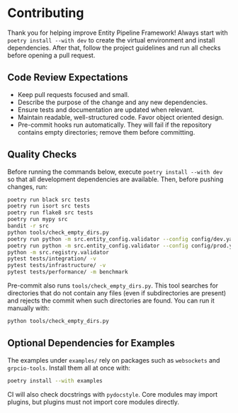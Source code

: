 # Contributing

Thank you for helping improve Entity Pipeline Framework! Always start with `poetry install --with dev` to create the virtual environment and install dependencies. After that, follow the project guidelines and run all checks before opening a pull request.

## Code Review Expectations

- Keep pull requests focused and small.
- Describe the purpose of the change and any new dependencies.
- Ensure tests and documentation are updated when relevant.
- Maintain readable, well-structured code. Favor object oriented design.
- Pre-commit hooks run automatically. They will fail if the repository contains
  empty directories; remove them before committing.

## Quality Checks

Before running the commands below, execute `poetry install --with dev` so that
all development dependencies are available. Then, before pushing changes, run:

```bash
poetry run black src tests
poetry run isort src tests
poetry run flake8 src tests
poetry run mypy src
bandit -r src
python tools/check_empty_dirs.py
poetry run python -m src.entity_config.validator --config config/dev.yaml
poetry run python -m src.entity_config.validator --config config/prod.yaml
python -m src.registry.validator
pytest tests/integration/ -v
pytest tests/infrastructure/ -v
pytest tests/performance/ -m benchmark
```

Pre-commit also runs `tools/check_empty_dirs.py`. This tool searches for
directories that do not contain any files (even if subdirectories are present)
and rejects the commit when such directories are found. You can run it
manually with:

```bash
python tools/check_empty_dirs.py
```

## Optional Dependencies for Examples

The examples under `examples/` rely on packages such as `websockets` and `grpcio-tools`.
Install them all at once with:

```bash
poetry install --with examples
```

CI will also check docstrings with `pydocstyle`. Core modules may import plugins, but plugins must not import core modules directly.
